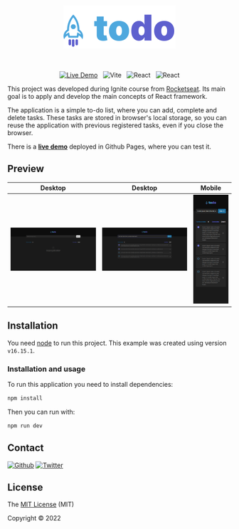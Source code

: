 <div align="center">
<img src="/images/logo.svg" />
<br />
<br />
<br />

</div>
<div align="center">

[![Live Demo](https://img.shields.io/badge/-LIVE%20DEMO-blue?style=for-the-badge)](https://gabriel-devco.github.io/ignite-todo) &nbsp; ![Vite](https://img.shields.io/badge/Vite-B73BFE?style=for-the-badge&logo=vite&logoColor=FFD62E) &nbsp; ![React](https://img.shields.io/badge/React-20232A?style=for-the-badge&logo=react&logoColor=61DAFB) &nbsp; ![React](https://img.shields.io/badge/TypeScript-007ACC?style=for-the-badge&logo=typescript&logoColor=white)

</div>

This project was developed during Ignite course from [Rocketseat](https://rocketseat.com.br/).
Its main goal is to apply and develop the main concepts of React framework.

The application is a simple to-do list, where you can add, complete and delete tasks.
These tasks are stored in browser's local storage, so you can reuse the application with previous registered tasks, even if you close the browser.

There is a **[live demo](https://gabriel-devco.github.io/ignite-todo/)** deployed in Github Pages, where you can test it.

## Preview

| Desktop                            | Desktop                                 | Mobile                              |
| ---------------------------------- | --------------------------------------- | ----------------------------------- |
| ![empty](./images/screenshot1.png) | ![with_tasks](./images/screenshot2.png) | ![mobile](./images/screenshot3.png) |

## Installation

You need [node](https://nodejs.org/en/download/) to run this project. This example was created using version `v16.15.1`.

### Installation and usage

To run this application you need to install dependencies:

```sh
npm install
```

Then you can run with:

```sh
npm run dev
```

## Contact

[![Github](https://img.shields.io/badge/GitHub-100000?style=for-the-badge&logo=github&logoColor=white)](https://github.com/gaprados/) [![Twitter](https://img.shields.io/badge/Twitter-1DA1F2?style=for-the-badge&logo=twitter&logoColor=white)](https://twitter.com/gapraado/)

## License

The [MIT License]() (MIT)

Copyright :copyright: 2022
